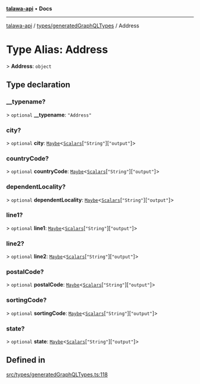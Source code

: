 [**talawa-api**](../../../README.md) • **Docs**

***

[talawa-api](../../../modules.md) / [types/generatedGraphQLTypes](../README.md) / Address

# Type Alias: Address

\> **Address**: `object`

## Type declaration

### \_\_typename?

\> `optional` **\_\_typename**: `"Address"`

### city?

\> `optional` **city**: [`Maybe`](Maybe.md)\<[`Scalars`](Scalars.md)\[`"String"`\]\[`"output"`\]\>

### countryCode?

\> `optional` **countryCode**: [`Maybe`](Maybe.md)\<[`Scalars`](Scalars.md)\[`"String"`\]\[`"output"`\]\>

### dependentLocality?

\> `optional` **dependentLocality**: [`Maybe`](Maybe.md)\<[`Scalars`](Scalars.md)\[`"String"`\]\[`"output"`\]\>

### line1?

\> `optional` **line1**: [`Maybe`](Maybe.md)\<[`Scalars`](Scalars.md)\[`"String"`\]\[`"output"`\]\>

### line2?

\> `optional` **line2**: [`Maybe`](Maybe.md)\<[`Scalars`](Scalars.md)\[`"String"`\]\[`"output"`\]\>

### postalCode?

\> `optional` **postalCode**: [`Maybe`](Maybe.md)\<[`Scalars`](Scalars.md)\[`"String"`\]\[`"output"`\]\>

### sortingCode?

\> `optional` **sortingCode**: [`Maybe`](Maybe.md)\<[`Scalars`](Scalars.md)\[`"String"`\]\[`"output"`\]\>

### state?

\> `optional` **state**: [`Maybe`](Maybe.md)\<[`Scalars`](Scalars.md)\[`"String"`\]\[`"output"`\]\>

## Defined in

[src/types/generatedGraphQLTypes.ts:118](https://github.com/PalisadoesFoundation/talawa-api/blob/4a88fe62b20ebda9653c55ae8d39d6c6fac8831f/src/types/generatedGraphQLTypes.ts#L118)
